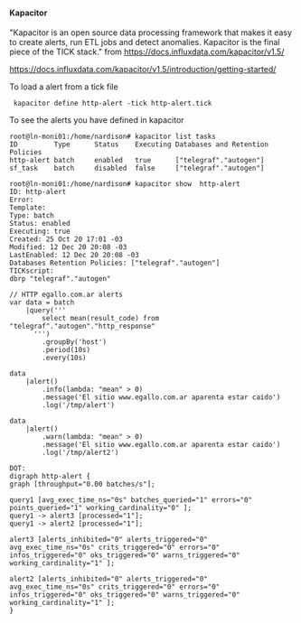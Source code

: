 #### Kapacitor
"Kapacitor is an open source data processing framework that makes it easy to create alerts, run ETL jobs and detect anomalies. Kapacitor is the final piece of the TICK stack." from https://docs.influxdata.com/kapacitor/v1.5/

https://docs.influxdata.com/kapacitor/v1.5/introduction/getting-started/

To load a alert from a tick file
```
 kapacitor define http-alert -tick http-alert.tick
```

To see the alerts you have defined in kapacitor
```
root@ln-moni01:/home/nardison# kapacitor list tasks
ID         Type      Status    Executing Databases and Retention Policies
http-alert batch     enabled   true      ["telegraf"."autogen"]
sf_task    batch     disabled  false     ["telegraf"."autogen"]
```
```
root@ln-moni01:/home/nardison# kapacitor show  http-alert
ID: http-alert
Error:
Template:
Type: batch
Status: enabled
Executing: true
Created: 25 Oct 20 17:01 -03
Modified: 12 Dec 20 20:08 -03
LastEnabled: 12 Dec 20 20:08 -03
Databases Retention Policies: ["telegraf"."autogen"]
TICKscript:
dbrp "telegraf"."autogen"

// HTTP egallo.com.ar alerts
var data = batch
    |query('''
        select mean(result_code) from "telegraf"."autogen"."http_response"
      ''')
        .groupBy('host')
        .period(10s)
        .every(10s)

data
    |alert()
        .info(lambda: "mean" > 0)
        .message('El sitio www.egallo.com.ar aparenta estar caido')
        .log('/tmp/alert')

data
    |alert()
        .warn(lambda: "mean" > 0)
        .message('El sitio www.egallo.com.ar aparenta estar caido')
        .log('/tmp/alert2')

DOT:
digraph http-alert {
graph [throughput="0.00 batches/s"];

query1 [avg_exec_time_ns="0s" batches_queried="1" errors="0" points_queried="1" working_cardinality="0" ];
query1 -> alert3 [processed="1"];
query1 -> alert2 [processed="1"];

alert3 [alerts_inhibited="0" alerts_triggered="0" avg_exec_time_ns="0s" crits_triggered="0" errors="0" infos_triggered="0" oks_triggered="0" warns_triggered="0" working_cardinality="1" ];

alert2 [alerts_inhibited="0" alerts_triggered="0" avg_exec_time_ns="0s" crits_triggered="0" errors="0" infos_triggered="0" oks_triggered="0" warns_triggered="0" working_cardinality="1" ];
}
```
